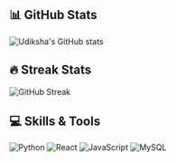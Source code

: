 ## 📊 GitHub Stats

![Udiksha's GitHub stats](https://github-readme-stats.vercel.app/api?username=yourusername&show_icons=true&count_private=true&theme=radical)
 
## 🔥 Streak Stats

![GitHub Streak](https://github-readme-streak-stats.herokuapp.com/?user=yourusername&theme=radical)

## 💻 Skills & Tools

![Python](https://img.shields.io/badge/-Python-blue?logo=python&logoColor=white)
![React](https://img.shields.io/badge/-React-blue?logo=react&logoColor=white)
![JavaScript](https://img.shields.io/badge/-JavaScript-yellow?logo=javascript&logoColor=white)
![MySQL](https://img.shields.io/badge/-MySQL-4479A1?logo=mysql&logoColor=white)


<!---
ZealPower22/ZealPower22 is a ✨ special ✨ repository because its `README.md` (this file) appears on your GitHub profile.
You can click the Preview link to take a look at your changes.
--->
